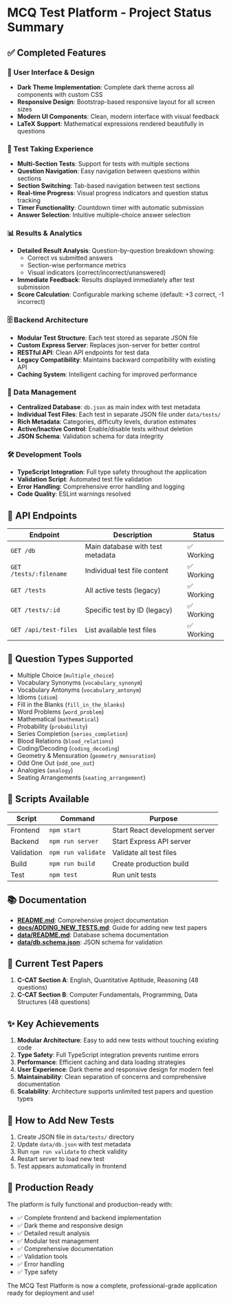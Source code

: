 # MCQ Test Platform - Project Status Summary

## ✅ Completed Features

### 🎨 User Interface & Design

- **Dark Theme Implementation**: Complete dark theme across all components with custom CSS
- **Responsive Design**: Bootstrap-based responsive layout for all screen sizes
- **Modern UI Components**: Clean, modern interface with visual feedback
- **LaTeX Support**: Mathematical expressions rendered beautifully in questions

### 🧪 Test Taking Experience

- **Multi-Section Tests**: Support for tests with multiple sections
- **Question Navigation**: Easy navigation between questions within sections
- **Section Switching**: Tab-based navigation between test sections
- **Real-time Progress**: Visual progress indicators and question status tracking
- **Timer Functionality**: Countdown timer with automatic submission
- **Answer Selection**: Intuitive multiple-choice answer selection

### 📊 Results & Analytics

- **Detailed Result Analysis**: Question-by-question breakdown showing:
  - Correct vs submitted answers
  - Section-wise performance metrics
  - Visual indicators (correct/incorrect/unanswered)
- **Immediate Feedback**: Results displayed immediately after test submission
- **Score Calculation**: Configurable marking scheme (default: +3 correct, -1 incorrect)

### 🗄️ Backend Architecture

- **Modular Test Structure**: Each test stored as separate JSON file
- **Custom Express Server**: Replaces json-server for better control
- **RESTful API**: Clean API endpoints for test data
- **Legacy Compatibility**: Maintains backward compatibility with existing API
- **Caching System**: Intelligent caching for improved performance

### 📁 Data Management

- **Centralized Database**: `db.json` as main index with test metadata
- **Individual Test Files**: Each test in separate JSON file under `data/tests/`
- **Rich Metadata**: Categories, difficulty levels, duration estimates
- **Active/Inactive Control**: Enable/disable tests without deletion
- **JSON Schema**: Validation schema for data integrity

### 🛠️ Development Tools

- **TypeScript Integration**: Full type safety throughout the application
- **Validation Script**: Automated test file validation
- **Error Handling**: Comprehensive error handling and logging
- **Code Quality**: ESLint warnings resolved

## 🚀 API Endpoints

| Endpoint               | Description                      | Status     |
| ---------------------- | -------------------------------- | ---------- |
| `GET /db`              | Main database with test metadata | ✅ Working |
| `GET /tests/:filename` | Individual test file content     | ✅ Working |
| `GET /tests`           | All active tests (legacy)        | ✅ Working |
| `GET /tests/:id`       | Specific test by ID (legacy)     | ✅ Working |
| `GET /api/test-files`  | List available test files        | ✅ Working |

## 📝 Question Types Supported

- Multiple Choice (`multiple_choice`)
- Vocabulary Synonyms (`vocabulary_synonym`)
- Vocabulary Antonyms (`vocabulary_antonym`)
- Idioms (`idiom`)
- Fill in the Blanks (`fill_in_the_blanks`)
- Word Problems (`word_problem`)
- Mathematical (`mathematical`)
- Probability (`probability`)
- Series Completion (`series_completion`)
- Blood Relations (`blood_relations`)
- Coding/Decoding (`coding_decoding`)
- Geometry & Mensuration (`geometry_mensuration`)
- Odd One Out (`odd_one_out`)
- Analogies (`analogy`)
- Seating Arrangements (`seating_arrangement`)

## 🧾 Scripts Available

| Script     | Command            | Purpose                        |
| ---------- | ------------------ | ------------------------------ |
| Frontend   | `npm start`        | Start React development server |
| Backend    | `npm run server`   | Start Express API server       |
| Validation | `npm run validate` | Validate all test files        |
| Build      | `npm run build`    | Create production build        |
| Test       | `npm test`         | Run unit tests                 |

## 📚 Documentation

- **[README.md](README.md)**: Comprehensive project documentation
- **[docs/ADDING_NEW_TESTS.md](docs/ADDING_NEW_TESTS.md)**: Guide for adding new test papers
- **[data/README.md](data/README.md)**: Database schema documentation
- **[data/db.schema.json](data/db.schema.json)**: JSON schema for validation

## 🎯 Current Test Papers

1. **C-CAT Section A**: English, Quantitative Aptitude, Reasoning (48 questions)
2. **C-CAT Section B**: Computer Fundamentals, Programming, Data Structures (48 questions)

## ✨ Key Achievements

1. **Modular Architecture**: Easy to add new tests without touching existing code
2. **Type Safety**: Full TypeScript integration prevents runtime errors
3. **Performance**: Efficient caching and data loading strategies
4. **User Experience**: Dark theme and responsive design for modern feel
5. **Maintainability**: Clean separation of concerns and comprehensive documentation
6. **Scalability**: Architecture supports unlimited test papers and question types

## 🔄 How to Add New Tests

1. Create JSON file in `data/tests/` directory
2. Update `data/db.json` with test metadata
3. Run `npm run validate` to check validity
4. Restart server to load new test
5. Test appears automatically in frontend

## 🌟 Production Ready

The platform is fully functional and production-ready with:

- ✅ Complete frontend and backend implementation
- ✅ Dark theme and responsive design
- ✅ Detailed result analysis
- ✅ Modular test management
- ✅ Comprehensive documentation
- ✅ Validation tools
- ✅ Error handling
- ✅ Type safety

The MCQ Test Platform is now a complete, professional-grade application ready for deployment and use!
